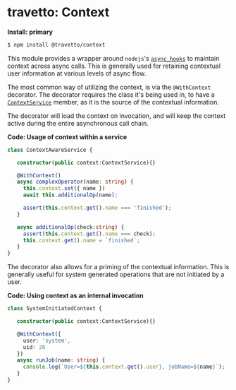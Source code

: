 travetto: Context
===


**Install: primary**
```bash
$ npm install @travetto/context
```


This module provides a wrapper around `nodejs`'s [`async_hooks`](https://nodejs.org/api/async_hooks.html) to maintain context across async calls. This is generally used for retaining contextual user information at various levels of async flow.

The most common way of utilizing the context, is via the `@WithContext` decorator.  The decorator requires the class it's being used in, to have a [`ContextService`](./src/service/context.ts) member, as it is the source of the contextual information.

The decorator will load the context on invocation, and will keep the context active during the entire asynchronous call chain.

**Code: Usage of context within a service**
```typescript
class ContextAwareService {

   constructor(public context:ContextService){}

   @WithContext()
   async complexOperator(name: string) {
     this.context.set({ name })
     await this.additionalOp(name);

     assert(this.context.get().name === 'finished');
   }

   async additionalOp(check:string) {
     assert(this.context.get().name === check);
     this.context.get().name = `finished`;
   }
}
```

The decorator also allows for a priming of the contextual information.  This is generally useful for system generated operations that are not initiated by a user.

**Code: Using context as an internal invocation**
```typescript
class SystemInitiatedContext {

   constructor(public context:ContextService){}

   @WithContext({
     user: 'system',
     uid: 20
   })
   async runJob(name: string) {
     console.log(`User=${this.context.get().user}, jobName=${name}`);
   }
}
```